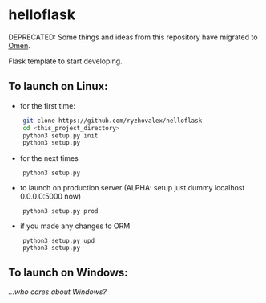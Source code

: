 # helloflask

DEPRECATED: Some things and ideas from this repository have migrated to [Omen](https://github.com/ryzhovalex/omen).

Flask template to start developing.

## To launch on Linux:
- for the first time:
```bash
    git clone https://github.com/ryzhovalex/helloflask 
    cd <this_project_directory>
    python3 setup.py init 
    python3 setup.py 
```

- for the next times
```
    python3 setup.py
```

- to launch on production server (ALPHA: setup just dummy localhost 0.0.0.0:5000 now)
```
    python3 setup.py prod
```

- if you made any changes to ORM
```
    python3 setup.py upd
    python3 setup.py
```

## To launch on Windows:

*...who cares about Windows?*
